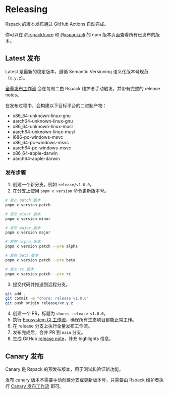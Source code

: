 # Releasing

Rspack 的版本发布通过 GitHub Actions 自动完成。

你可以在 [@rspack/core](https://www.npmjs.com/package/@rspack/core?activeTab=versions) 和 [@rspack/cli](https://www.npmjs.com/package/@rspack/cli?activeTab=versions) 的 npm 版本页面查看所有已发布的版本。

## Latest 发布

Latest 是最新的稳定版本，遵循 Semantic Versioning 语义化版本号规范（`x.y.z`）。

[全量发布工作流](https://github.com/web-infra-dev/rspack/actions/workflows/release.yml?query=is%3Asuccess) 会在每周二由 Rspack 维护者手动触发，并带有完整的 release notes。

在发布过程中，会构建以下目标平台的二进制产物：

- x86_64-unknown-linux-gnu
- aarch64-unknown-linux-gnu
- x86_64-unknown-linux-musl
- aarch64-unknown-linux-musl
- i686-pc-windows-msvc
- x86_64-pc-windows-msvc
- aarch64-pc-windows-msvc
- x86_64-apple-darwin
- aarch64-apple-darwin

### 发布步骤

1. 创建一个新分支，例如 `release/v1.0.0`。
2. 在分支上使用 `pnpm x version` 命令更新版本号。

```bash
# 发布 patch 版本
pnpm x version patch

# 发布 minor 版本
pnpm x version minor

# 发布 major 版本
pnpm x version major

# 发布 alpha 版本
pnpm x version patch --pre alpha

# 发布 beta 版本
pnpm x version patch --pre beta

# 发布 rc 版本
pnpm x version patch --pre rc
```

3. 提交代码并推送到远程分支。

```bash
git add .
git commit -m "chore: release v1.0.0"
git push origin release/vx.y.z
```

4. 创建一个 PR，标题为 `chore: release v1.0.0`。
5. 执行 [Ecosystem CI 工作流](https://github.com/web-infra-dev/rspack/actions/workflows/ecosystem-ci.yml)，确保所有生态项目都能正常工作。
6. 在 release 分支上执行全量发布工作流。
7. 发布完成后，合并 PR 到 `main` 分支。
8. 生成 GitHub [release note](https://github.com/web-infra-dev/rspack/releases)，补充 highlights 信息。

## Canary 发布

Canary 是 Rspack 的预发布版本，用于测试和验证新功能。

发布 canary 版本不需要手动创建分支或更新版本号，只需要由 Rspack 维护者执行 [Canary 发布工作流](https://github.com/web-infra-dev/rspack/actions/workflows/release-canary.yml) 即可。
